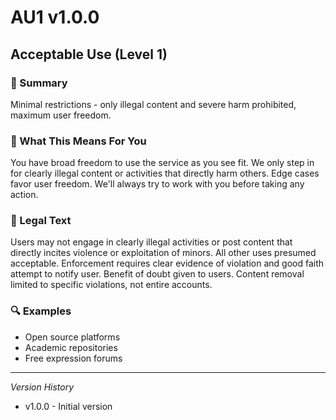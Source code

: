# AU1 v1.0.0

## Acceptable Use (Level 1)

### 📌 Summary
Minimal restrictions - only illegal content and severe harm prohibited, maximum user freedom.

### 👤 What This Means For You
You have broad freedom to use the service as you see fit. We only step in for clearly illegal content or activities that directly harm others. Edge cases favor user freedom. We'll always try to work with you before taking any action.

### 📜 Legal Text
Users may not engage in clearly illegal activities or post content that directly incites violence or exploitation of minors. All other uses presumed acceptable. Enforcement requires clear evidence of violation and good faith attempt to notify user. Benefit of doubt given to users. Content removal limited to specific violations, not entire accounts.

### 🔍 Examples
- Open source platforms
- Academic repositories
- Free expression forums

---
*Version History*
- v1.0.0 - Initial version